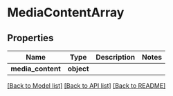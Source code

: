 # MediaContentArray

## Properties
Name | Type | Description | Notes
------------ | ------------- | ------------- | -------------
**media_content** | **object** |  | 

[[Back to Model list]](../README.md#documentation-for-models) [[Back to API list]](../README.md#documentation-for-api-endpoints) [[Back to README]](../README.md)

